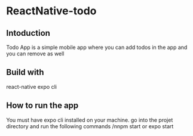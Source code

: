 # ReactNative-todo

## Intoduction
Todo App is a simple mobile app where you can add todos in the app and you can remove as well

## Build with
react-native expo cli

## How to run the app
You must have expo cli installed on your machine.
go into the projet directory and run the following commands
/nnpm start or expo start
